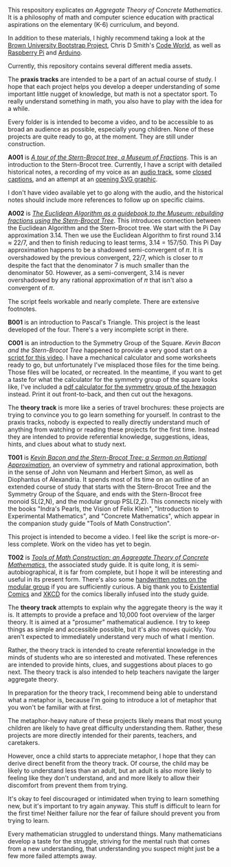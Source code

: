 This respository explicates _an Aggregate Theory of Concrete Mathematics_. It is a philosophy of math and computer science education with practical aspirations on the elementary (K-6) curriculum, and beyond.

In addition to these materials, I highly recommend taking a look at the [Brown University Bootstrap Project](https://bootstrapworld.org/), Chris D Smith's [Code World](https://code.world), as well as [Raspberry Pi](https://www.raspberrypi.org/) and [Arduino](https://arduino.cc).

Currently, this repository contains several different media assets.

The **praxis tracks** are intended to be a part of an actual course of study.  I hope that each project helps you develop a deeper understanding of some important little nugget of knowledge, but math is not a spectator sport.  To really understand something in math, you also have to play with the idea for a while.

Every folder is is intended to become a video, and to be accessible to as broad an audience as possible, especially young children.  None of these projects are quite ready to go, at the moment.  They are still under construction.

**A001** is [_A tour of the Stern-Brocot tree, a Museum of Fractions_](./A001_A_Tour_of_the_Museum_of_Fractions/A001_A_Tour_of_the_Stern-Brocot_tree__a_Museum_of_Fractions.md). This is an introduction to the Stern-Brocot tree. Currently, I have a script with detailed historical notes, a recording of my voice as an [audio track](A001_A_Tour_of_the_Museum_of_Fractions/A001_A_Tour_of_the_Stern-Brocot_tree__a_Museum_of_Fractions.flac), some [closed captions](A001_A_Tour_of_the_Museum_of_Fractions/A001_A_Tour_of_the_Stern-Brocot_tree__a_Museum_of_Fractions__CloseCaptions.txt), and an attempt at an [opening SVG graphic](./A001_A_Tour_of_the_Museum_of_Fractions/Museum_of_Fractions.svg).

I don't have video available yet to go along with the audio, and the historical notes should include more references to follow up on specific claims.

**A002** is [_The Euclidean Algorithm as a guidebook to the Museum: rebuilding fractions using the Stern-Brocot Tree_](./A002_The_Guidebook_to_the_Museum_of_Fractions/A002_The_Euclidean_Algorithm_as_the_Guidebook.md). This introduces connection between the Euclidean Algorithm and the Stern-Brocot tree.  We start with the Pi Day approximation 3.14.  Then we use the Euclidean Algorithm to first round 3.14 ≈ 22/7, and then to finish reducing to least terms, 3.14 = 157/50. This Pi Day approximation happens to be a shadowed semi-convergent of 𝜋.  It is overshadowed by the previous convergent, 22/7, which is closer to 𝜋 despite the fact that the denominator 7 is much smaller than the denominator 50. However, as a semi-convergent, 3.14 is never overshadowed by any rational approximation of 𝜋 that isn't also a convergent of 𝜋.

The script feels workable and nearly complete. There are extensive footnotes.

**B001** is an introduction to Pascal's Triangle. This project is the least developed of the four. There's a very incomplete script in there.

**C001** is an introduction to the Symmetry Group of the Square.  _Kevin Bacon and the Stern-Brocot Tree_ happened to provide a very good start on a [script for this video](./C001_The_Square_Book_of_Algebra/C001_The_Symmetry_Group_of_the_Square__a_Book_of_Algebra.md).  I have a mechanical calculator and some worksheets ready to go, but unfortunately I've misplaced those files for the time being.  Those files will be located, or recreated.  In the meantime, if you want to get a taste for what the calculator for the symmetry group of the square looks like,  I've included a [pdf calculator for the symmetry group of the hexagon](./C001_The_Square_Book_of_Algebra/d6.pdf) instead.  Print it out front-to-back, and then cut out the hexagons.

The **theory track** is more like a series of travel brochures: these projects are trying to convince you to go learn something for yourself.  In contrast to the praxis tracks, nobody is expected to really directly understand much of anything from watching or reading these projects for the first time. Instead they are intended to provide referential knowledge, suggestions, ideas, hints, and clues about what to study next.

**T001** is [_Kevin Bacon and the Stern-Brocot Tree: a Sermon on Rational Approximation_](./T001_Kevin_Bacon_and_the_Stern-Brocot_Tree/a_Sermon_on_Rational_Approximation.md), an overview of symmetry and rational approximation, both in the sense of John von Neumann and Herbert Simon, as well as Diophantus of Alexandria.  It spends most of its time on an outline of an extended course of study that starts with the Stern-Brocot Tree and the Symmetry Group of the Square, and ends with the Stern-Brocot free monoid SL(2,N), and the modular group PSL(2,Z).  This connects nicely with the books "Indra's Pearls, the Vision of Felix Klein", "Introduction to Experimental Mathematics", and "Concrete Mathematics", which appear in the companion study guide "Tools of Math Construction".

This project is intended to become a video.  I feel like the script is more-or-less complete. Work on the video has yet to begin.

**T002** is [_Tools of Math Construction: an Aggregate Theory of Concrete Mathematics_](./T002_Tools_of_Math_Construction/An_Aggregate_Theory_of_Concrete_Mathematics.md), the associated study guide.  It is quite long, it is semi-autobiographical, it is far from complete, but I hope it will be interesting and useful in its present form.  There's also some [handwritten notes on the modular group](./T002_Tools_of_Math_Construction/notes-on-modular-group.pdf) if you are sufficiently curious. A big thank you to [Existential Comics](http://existentialcomics.com) and [XKCD](https://xkcd.com/) for the comics liberally infused into the study guide.

The **theory track** attempts to explain why the aggregate theory is the way it is. It attempts to provide a preface and 10,000 foot overview of the larger theory. It is aimed at a "prosumer" mathematical audience. I try to keep things as simple and accessible possible, but it's also moves quickly. You aren't expected to immediately understand very much of what I mention.

Rather, the theory track is intended to create referential knowledge in the minds of students who are so interested and motivated.  These references are intended to provide hints, clues, and suggestions about places to go next.  The theory track is also intended to help teachers navigate the larger aggregate theory.

In preparation for the theory track,  I recommend being able to understand what a metaphor is, because I'm going to introduce a lot of metaphor that you won't be familiar with at first. 

The metaphor-heavy nature of these projects likely means that most young children are likely to have great difficulty understanding them. Rather, these projects are more directly intended for their parents, teachers, and caretakers.  

However, once a child starts to appreciate metaphor, I hope that they can derive direct benefit from the theory track.  Of course, the child may be likely to understand less than an adult, but an adult is also more likely to feeling like they don't understand, and and more likely to allow their discomfort from prevent them from trying.

It's okay to feel discouraged or intimidated when trying to learn something new, but it's important to try again anyway. This stuff is difficult to learn for the first time! Neither failure nor the fear of failure should prevent you from trying to learn.

Every mathematician struggled to understand things.  Many mathematicians develop a taste for the struggle, striving for the mental rush that comes from a new understanding, that understanding you suspect might just be a few more failed attempts away.
